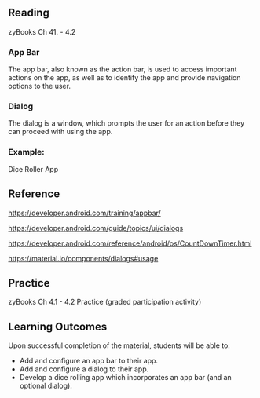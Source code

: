 ## Reading

zyBooks Ch 41. - 4.2

### App Bar

The app bar, also known as the action bar, is used to access important actions on the app, as well as to identify the app and provide navigation options to the user.

### Dialog
The dialog is a window, which prompts the user for an action before they can proceed with using the app.


### Example:
Dice Roller App


## Reference
https://developer.android.com/training/appbar/

https://developer.android.com/guide/topics/ui/dialogs

https://developer.android.com/reference/android/os/CountDownTimer.html

https://material.io/components/dialogs#usage

## Practice

zyBooks Ch 4.1 - 4.2 Practice (graded participation activity)

## Learning Outcomes
Upon successful completion of the material, students will be able to:

* Add and configure an app bar to their app.
* Add and configure a dialog to their app.
* Develop a dice rolling app which incorporates an app bar (and an optional dialog).
